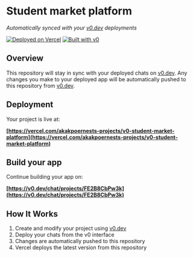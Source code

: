 # Student market platform

*Automatically synced with your [v0.dev](https://v0.dev) deployments*

[![Deployed on Vercel](https://img.shields.io/badge/Deployed%20on-Vercel-black?style=for-the-badge&logo=vercel)](https://vercel.com/akakpoernests-projects/v0-student-market-platform)
[![Built with v0](https://img.shields.io/badge/Built%20with-v0.dev-black?style=for-the-badge)](https://v0.dev/chat/projects/FE2B8CbPw3k)

## Overview

This repository will stay in sync with your deployed chats on [v0.dev](https://v0.dev).
Any changes you make to your deployed app will be automatically pushed to this repository from [v0.dev](https://v0.dev).

## Deployment

Your project is live at:

**[https://vercel.com/akakpoernests-projects/v0-student-market-platform](https://vercel.com/akakpoernests-projects/v0-student-market-platform)**

## Build your app

Continue building your app on:

**[https://v0.dev/chat/projects/FE2B8CbPw3k](https://v0.dev/chat/projects/FE2B8CbPw3k)**

## How It Works

1. Create and modify your project using [v0.dev](https://v0.dev)
2. Deploy your chats from the v0 interface
3. Changes are automatically pushed to this repository
4. Vercel deploys the latest version from this repository
